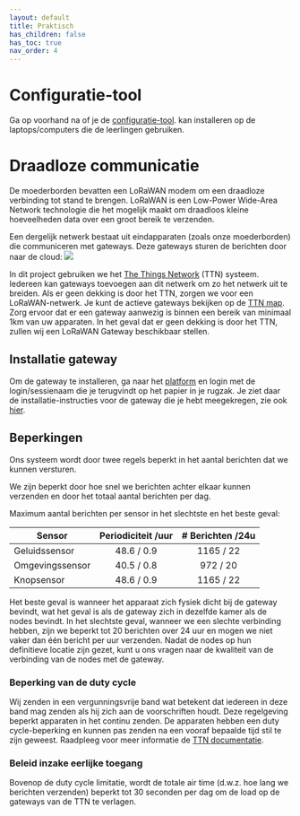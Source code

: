 ```yaml
---
layout: default
title: Praktisch
has_children: false
has_toc: true
nav_order: 4
---
```


# Configuratie-tool

Ga op voorhand na of je de [configuratie-tool](https://github.com/dramco-iwast/qt-config/releases).  kan installeren op de laptops/computers die de leerlingen gebruiken.

# Draadloze communicatie
De moederborden bevatten een LoRaWAN modem om een draadloze verbinding tot stand te brengen.
LoRaWAN is een Low-Power Wide-Area Network technologie die het mogelijk maakt om draadloos kleine hoeveelheden data over een groot bereik te verzenden.

Een dergelijk netwerk bestaat uit eindapparaten (zoals onze moederborden) die communiceren met gateways. Deze gateways sturen de berichten door naar de cloud:
![](https://www.thethingsnetwork.org/docs/network/overview.png)

In dit project gebruiken we het [The Things Network](https://www.thethingsnetwork.org/) (TTN) systeem.
Iedereen kan gateways toevoegen aan dit netwerk om zo het netwerk uit te breiden.
Als er geen dekking is door het TTN, zorgen we voor een LoRaWAN-netwerk.
Je kunt de actieve gateways bekijken op de [TTN map](https://www.thethingsnetwork.org/map).
Zorg ervoor dat er een gateway aanwezig is binnen een bereik van minimaal 1km van uw apparaten.
In het geval dat er geen dekking is door het TTN, zullen wij een LoRaWAN Gateway beschikbaar stellen.

## Installatie gateway

Om de gateway te installeren, ga naar het [platform](https://dramco.be/projects/iwast/platform/) en login met de login/sessienaam die je terugvindt op het papier in je rugzak. Je ziet daar de installatie-instructies voor de gateway die je hebt meegekregen, zie ook [hier](https://dramco-iwast.github.io/handleiding-voor-leerlingen/SP5/Platform/platform.html).

## Beperkingen
Ons systeem wordt door twee regels beperkt in het aantal berichten dat we kunnen versturen.

We zijn beperkt door hoe snel we berichten achter elkaar kunnen verzenden en door het totaal aantal berichten per dag. 

Maximum aantal berichten per sensor in het slechtste en het beste geval:

| Sensor | Periodiciteit /uur | # Berichten /24u |
|----------------------|:-----------------:|:---------------:|
| Geluidssensor | 48.6 / 0.9 | 1165 / 22 |
| Omgevingssensor | 40.5 / 0.8 | 972 / 20 |
| Knopsensor | 48.6 / 0.9 | 1165 / 22 |

Het beste geval is wanneer het apparaat zich fysiek dicht bij de gateway bevindt, wat het geval is als de gateway zich in dezelfde kamer als de nodes bevindt. 
In het slechtste geval, wanneer we een slechte verbinding hebben, zijn we beperkt tot 20 berichten over 24 uur en mogen we niet vaker dan één bericht per uur verzenden. Nadat de nodes op hun definitieve locatie zijn gezet, kunt u ons vragen naar de kwaliteit van de verbinding van de nodes met de gateway.

### Beperking van de duty cycle
Wij zenden in een vergunningsvrije band wat betekent dat iedereen in deze band mag zenden als hij zich aan de voorschriften houdt. Deze regelgeving beperkt apparaten in het continu zenden. De apparaten hebben een duty cycle-beperking en kunnen pas zenden na een vooraf bepaalde tijd stil te zijn geweest.
Raadpleeg voor meer informatie de [TTN documentatie](https://www.thethingsnetwork.org/docs/lorawan/duty-cycle.html#maximum-duty-cycle).

### Beleid inzake eerlijke toegang
Bovenop de duty cycle limitatie, wordt de totale air time (d.w.z. hoe lang we berichten verzenden) beperkt tot 30 seconden per dag om de load op de gateways van de TTN te verlagen. 

<!--### Netwerk toegang
Om de gateway te kunnen gebruiken, moet de firewall TCP communicatie over poort 1700 van en naar `router.eu.thethings.network` toestaan.

- TCP poort: `1700` (omhoog/omlaag)
- Bestemming: `router.eu.thethings.network`
-->